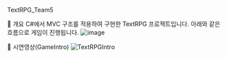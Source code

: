 TextRPG_Team5

🌟 개요
C#에서 MVC 구조를 적용하여 구현한 TextRPG 프로젝트입니다.
아래와 같은 흐름으로 게임이 진행됩니다. 
![image](https://github.com/user-attachments/assets/42816e86-3c4c-4aae-9ebd-eac2d66f4892)

🌟 시연영상(GameIntro)
![TextRPGIntro](https://github.com/user-attachments/assets/95198989-cee2-42ba-b654-0410887d3da0)
